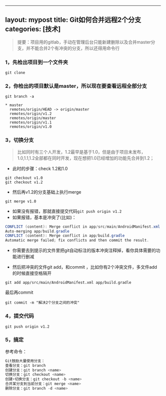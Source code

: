 
---
layout: mypost
title: Git如何合并远程2个分支
categories: [技术]
---

> 提要：项目用的gitlab，手动在管理后台只能新建删除以及合并master分支，并不能合并2个有冲突的分支，所以还得用命令行

### 1，先检出项目到一个文件夹
`git clone`

### 2，你检出的项目默认是master，所以现在要查看远程全部分支
`git branch -a`

```
* master
  remotes/origin/HEAD -> origin/master
  remotes/origin/v1.2
  remotes/origin/master
  remotes/origin/v1.1
  remotes/origin/v1.0
```

### 3，切换分支
> 比如同时有三个人开发，1.2最早是基于1.0，但是由于项目未发布，1.0,1.1,1.2全部都在同时开发，现在想把1.0已经增加的功能先合并到1.2；

- 此时的步骤：check 1.2和1.0  

`git checkout v1.0`   
`git checkout v1.2`

- 然后再v1.2的分支基础上执行merge

`git merge v1.0`

- 如果没有报错，那就直接提交代码`git push origin v1.2`
- 如果报错，基本是冲突了(比如)：
```java
CONFLICT (content): Merge conflict in app/src/main/AndroidManifest.xml
Auto-merging app/build.gradle
CONFLICT (content): Merge conflict in app/build.gradle
Automatic merge failed; fix conflicts and then commit the result.

```

- 你需要去到提示的文件里把git自动标注的版本冲突注释掉，看你具体需要的功能进行删减

- 然后把冲突的文件git add，和commit
，比如你有2个冲突文件，多文件add的时候直接空格隔开
```
git add app/src/main/AndroidManifest.xml app/build.gradle
```

最后再commit
```
git commit -m "解决2个分支之间的冲突"
```

### 4，提交代码
`git push origin v1.2`

### 5，搞定


参考命令：
```java
Git鼓励大量使用分支：
查看分支：git branch
创建分支：git branch <name>
切换分支：git checkout <name>
创建+切换分支：git checkout -b <name>
合并某分支到当前分支：git merge <name>
删除分支：git branch -d <name>
```